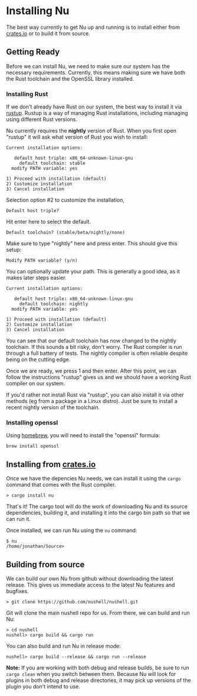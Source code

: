 # Installing Nu

The best way currently to get Nu up and running is to install either from [crates.io](https://crates.io) or to build it from source. 

## Getting Ready

Before we can install Nu, we need to make sure our system has the necessary requirements. Currently, this means making sure we have both the Rust toolchain and the OpenSSL library installed.

### Installing Rust

If we don't already have Rust on our system, the best way to install it via [rustup](https://rustup.rs/). Rustup is a way of managing Rust installations, including managing using different Rust versions. 

Nu currently requires the **nightly** version of Rust. When you first open "rustup" it will ask what version of Rust you wish to install:

```
Current installation options:

   default host triple: x86_64-unknown-linux-gnu
     default toolchain: stable
  modify PATH variable: yes

1) Proceed with installation (default)
2) Customize installation
3) Cancel installation
```

Selection option #2 to customize the installation, 

```
Default host triple?
```

Hit enter here to select the default.

```
Default toolchain? (stable/beta/nightly/none)
```

Make sure to type "nightly" here and press enter. This should give this setup:

```
Modify PATH variable? (y/n)
```

You can optionally update your path. This is generally a good idea, as it makes later steps easier.


```
Current installation options:

   default host triple: x86_64-unknown-linux-gnu
     default toolchain: nightly
  modify PATH variable: yes

1) Proceed with installation (default)
2) Customize installation
3) Cancel installation
```

You can see that our default toolchain has now changed to the nightly toolchain. If this sounds a bit risky, don't worry. The Rust compiler is run through a full battery of tests. The nightly compiler is often reliable despite being on the cutting edge.

Once we are ready, we press 1 and then enter.  After this point, we can follow the instructions "rustup" gives us and we should have a working Rust compiler on our system.

If you'd rather not install Rust via "rustup", you can also install it via other methods (eg from a package in a Linux distro). Just be sure to install a recent nightly version of the toolchain.

### Installing openssl

Using [homebrew](https://brew.sh/), you will need to install the "openssl" formula:

```
brew install openssl
```

## Installing from [crates.io](https://crates.io)

Once we have the depencies Nu needs, we can install it using the `cargo` command that comes with the Rust compiler.

```
> cargo install nu
```

That's it!  The cargo tool will do the work of downloading Nu and its source dependencies, building it, and installing it into the cargo bin path so that we can run it.

Once installed, we can run Nu using the `nu` command:

```
$ nu
/home/jonathan/Source> 
```

## Building from source

We can build our own Nu from github without downloading the latest release. This gives us immediate access to the latest Nu features and bugfixes.

```
> git clone https://github.com/nushell/nushell.git
```

Git will clone the main nushell repo for us. From there, we can build and run Nu:

```
> cd nushell
nushell> cargo build && cargo run
```

You can also build and run Nu in release mode:

```
nushell> cargo build --release && cargo run --release
```

**Note:** If you are working with both debug and release builds, be sure to run `cargo clean` when you switch between them. Because Nu will look for plugins in both debug and release directories, it may pick up versions of the plugin you don't intend to use.
